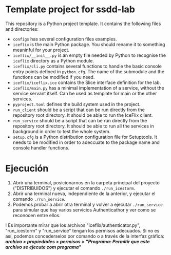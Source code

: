 # Template project for ssdd-lab

This repository is a Python project template.
It contains the following files and directories:

- `configs` has several configuration files examples.
- `iceflix` is the main Python package.
  You should rename it to something meaninful for your project.
- `iceflix/__init__.py` is an empty file needed by Python to
  recognise the `iceflix` directory as a Python module.
- `iceflix/cli.py` contains several functions to handle the basic console entry points
  defined in `python.cfg`.
  The name of the submodule and the functions can be modified if you need.
- `iceflix/iceflix.ice` contains the Slice interface definition for the lab.
- `iceflix/main.py` has a minimal implementation of a service,
  without the service servant itself.
  Can be used as template for main or the other services.
- `pyproject.toml` defines the build system used in the project.
- `run_client` should be a script that can be run directly from the
  repository root directory. It should be able to run the IceFlix
  client.
- `run_service` should be a script that can be run directly from the
  repository root directory. It should be able to run all the services
  in background in order to test the whole system.
- `setup.cfg` is a Python distribution configuration file for Setuptools.
  It needs to be modified in order to adeccuate to the package name and
  console handler functions.

# Ejecución

1. Abrir una terminal, posicionarnos en la carpeta principal del proyecto ("DISTRIBUIDOS") y ejecutar el comando `./run_icestorm`.
2. Abrir una terminal nueva, independiente de la anterior, y ejecutar el comando `./run_service`.
3. Podemos probar a abrir otra terminal y volver a ejecutar `./run_service` para simular que hay varios servicios Authenticathor y ver como se reconocen entre ellos.

! Es importante mirar que los archivos "iceflix/authenticator.py", "run_icestorm" y "run_service" tengan los permisos adecuados. Si no es así, podemos concederselos por comando o a través de la interfaz gráfica:  
***archivo \> propiedades > permisos \> "Programa: Permitir que este archivo se ejecute com programa"***